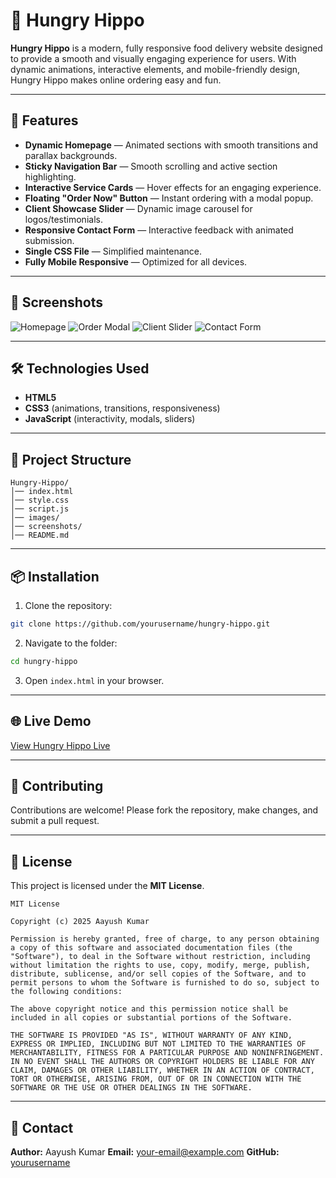 # 🍔 Hungry Hippo

**Hungry Hippo** is a modern, fully responsive food delivery website designed to provide a smooth and visually engaging experience for users. With dynamic animations, interactive elements, and mobile-friendly design, Hungry Hippo makes online ordering easy and fun.

---

## 🚀 Features

* **Dynamic Homepage** — Animated sections with smooth transitions and parallax backgrounds.
* **Sticky Navigation Bar** — Smooth scrolling and active section highlighting.
* **Interactive Service Cards** — Hover effects for an engaging experience.
* **Floating "Order Now" Button** — Instant ordering with a modal popup.
* **Client Showcase Slider** — Dynamic image carousel for logos/testimonials.
* **Responsive Contact Form** — Interactive feedback with animated submission.
* **Single CSS File** — Simplified maintenance.
* **Fully Mobile Responsive** — Optimized for all devices.

---

## 📸 Screenshots

![Homepage](screenshots/homepage.png)
![Order Modal](screenshots/order-modal.png)
![Client Slider](screenshots/client-slider.png)
![Contact Form](screenshots/contact-form.png)

---

## 🛠️ Technologies Used

* **HTML5**
* **CSS3** (animations, transitions, responsiveness)
* **JavaScript** (interactivity, modals, sliders)

---

## 📂 Project Structure

```
Hungry-Hippo/
│── index.html
│── style.css
│── script.js
│── images/
│── screenshots/
│── README.md
```

---

## 📦 Installation

1. Clone the repository:

```bash
git clone https://github.com/yourusername/hungry-hippo.git
```

2. Navigate to the folder:

```bash
cd hungry-hippo
```

3. Open `index.html` in your browser.

---

## 🌐 Live Demo

[View Hungry Hippo Live](https://your-live-demo-link.com)

---

## 🤝 Contributing

Contributions are welcome! Please fork the repository, make changes, and submit a pull request.

---

## 📄 License

This project is licensed under the **MIT License**.

```
MIT License

Copyright (c) 2025 Aayush Kumar

Permission is hereby granted, free of charge, to any person obtaining a copy of this software and associated documentation files (the "Software"), to deal in the Software without restriction, including without limitation the rights to use, copy, modify, merge, publish, distribute, sublicense, and/or sell copies of the Software, and to permit persons to whom the Software is furnished to do so, subject to the following conditions:

The above copyright notice and this permission notice shall be included in all copies or substantial portions of the Software.

THE SOFTWARE IS PROVIDED "AS IS", WITHOUT WARRANTY OF ANY KIND, EXPRESS OR IMPLIED, INCLUDING BUT NOT LIMITED TO THE WARRANTIES OF MERCHANTABILITY, FITNESS FOR A PARTICULAR PURPOSE AND NONINFRINGEMENT. IN NO EVENT SHALL THE AUTHORS OR COPYRIGHT HOLDERS BE LIABLE FOR ANY CLAIM, DAMAGES OR OTHER LIABILITY, WHETHER IN AN ACTION OF CONTRACT, TORT OR OTHERWISE, ARISING FROM, OUT OF OR IN CONNECTION WITH THE SOFTWARE OR THE USE OR OTHER DEALINGS IN THE SOFTWARE.
```

---

## 📧 Contact

**Author:** Aayush Kumar
**Email:** [your-email@example.com](mailto:your-email@example.com)
**GitHub:** [yourusername](https://github.com/yourusername)
